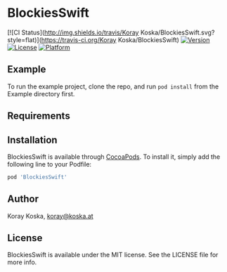 # BlockiesSwift

[![CI Status](http://img.shields.io/travis/Koray Koska/BlockiesSwift.svg?style=flat)](https://travis-ci.org/Koray Koska/BlockiesSwift)
[![Version](https://img.shields.io/cocoapods/v/BlockiesSwift.svg?style=flat)](http://cocoapods.org/pods/BlockiesSwift)
[![License](https://img.shields.io/cocoapods/l/BlockiesSwift.svg?style=flat)](http://cocoapods.org/pods/BlockiesSwift)
[![Platform](https://img.shields.io/cocoapods/p/BlockiesSwift.svg?style=flat)](http://cocoapods.org/pods/BlockiesSwift)

## Example

To run the example project, clone the repo, and run `pod install` from the Example directory first.

## Requirements

## Installation

BlockiesSwift is available through [CocoaPods](http://cocoapods.org). To install
it, simply add the following line to your Podfile:

```ruby
pod 'BlockiesSwift'
```

## Author

Koray Koska, koray@koska.at

## License

BlockiesSwift is available under the MIT license. See the LICENSE file for more info.
